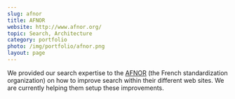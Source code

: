 ```yaml
---
slug: afnor
title: AFNOR
website: http://www.afnor.org/
topic: Search, Architecture
category: portfolio
photo: /img/portfolio/afnor.png
layout: page
---
```

We provided our search expertise to the [AFNOR]({{page.website}}) (the French standardization organization) on how to improve search within their different web sites. We are currently helping them setup these improvements. 